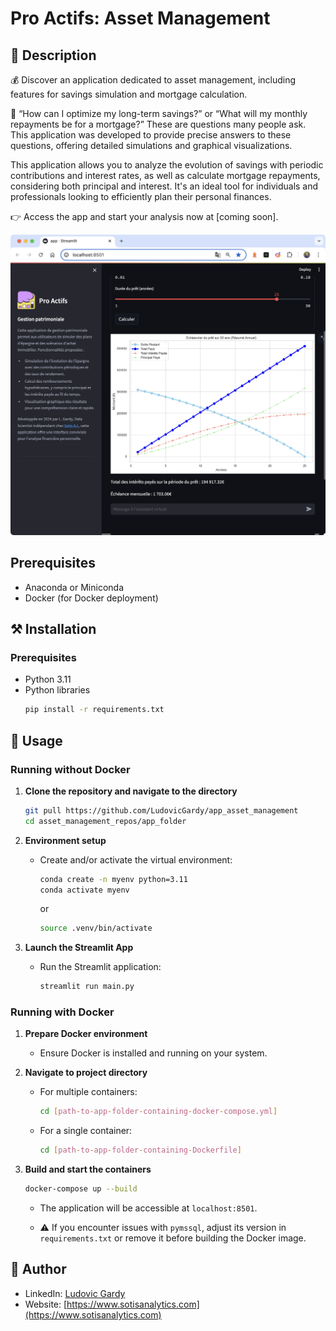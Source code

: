 # Pro Actifs: Asset Management

## 📄 Description

💰 Discover an application dedicated to asset management, including features for savings simulation and mortgage calculation.

🤔 “How can I optimize my long-term savings?” or “What will my monthly repayments be for a mortgage?” These are questions many people ask. This application was developed to provide precise answers to these questions, offering detailed simulations and graphical visualizations.

This application allows you to analyze the evolution of savings with periodic contributions and interest rates, as well as calculate mortgage repayments, considering both principal and interest. It's an ideal tool for individuals and professionals looking to efficiently plan their personal finances.

👉 Access the app and start your analysis now at [coming soon].

![Image1](images/image1.png)

## Prerequisites
- Anaconda or Miniconda
- Docker (for Docker deployment)

## ⚒️ Installation

### Prerequisites
- Python 3.11
- Python libraries
    ```sh
    pip install -r requirements.txt
    ```

## 📝 Usage

### Running without Docker

1. **Clone the repository and navigate to the directory**
    ```bash
    git pull https://github.com/LudovicGardy/app_asset_management
    cd asset_management_repos/app_folder
    ```

2. **Environment setup**
    - Create and/or activate the virtual environment:
        ```bash
        conda create -n myenv python=3.11
        conda activate myenv
        ```
        or
        ```bash
        source .venv/bin/activate
        ```

3. **Launch the Streamlit App**
    - Run the Streamlit application:
        ```bash
        streamlit run main.py
        ```

### Running with Docker

1. **Prepare Docker environment**
    - Ensure Docker is installed and running on your system.

2. **Navigate to project directory**
    - For multiple containers:
        ```bash
        cd [path-to-app-folder-containing-docker-compose.yml]
        ```
    - For a single container:
        ```bash
        cd [path-to-app-folder-containing-Dockerfile]
        ```

3. **Build and start the containers**
    ```bash
    docker-compose up --build
    ```

    - The application will be accessible at `localhost:8501`.

    - ⚠️ If you encounter issues with `pymssql`, adjust its version in `requirements.txt` or remove it before building the Docker image.

## 👤 Author
- LinkedIn: [Ludovic Gardy](https://www.linkedin.com/in/ludovic-gardy/)
- Website: [https://www.sotisanalytics.com](https://www.sotisanalytics.com)
